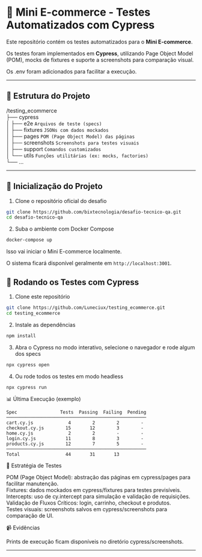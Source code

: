 # 🛒 Mini E-commerce - Testes Automatizados com Cypress

Este repositório contém os testes automatizados para o **Mini E-commerce**. 
   
Os testes foram implementados em **Cypress**, utilizando Page Object Model (POM), mocks de fixtures e suporte a screenshots para comparação visual.  
  
Os .env foram adicionados para facilitar a execução.

---

## 📂 Estrutura do Projeto

/testing_ecommerce  
├── cypress  
│ ├── e2e  `Arquivos de teste (specs)`  
│ ├── fixtures `JSONs com dados mockados  `  
│ ├── pages `POM (Page Object Model) das páginas  `  
│ ├── screenshots `Screenshots para testes visuais  `  
│ ├── support `Comandos customizados  `  
│ └── utils `Funções utilitárias (ex: mocks, factories)  `  
└── ...  

---

## 🚀 Inicialização do Projeto

1. Clone o repositório oficial do desafio

```bash
git clone https://github.com/bixtecnologia/desafio-tecnico-qa.git
cd desafio-tecnico-qa
```

2. Suba o ambiente com Docker Compose

```bash
docker-compose up 
```

Isso vai iniciar o Mini E-commerce localmente.

O sistema ficará disponível geralmente em `http://localhost:3001`.

## 🧪 Rodando os Testes com Cypress

1. Clone este repositório

```bash
git clone https://github.com/Luneciux/testing_ecommerce.git
cd testing_ecommerce
```

2. Instale as dependências

```bash
npm install
```

3. Abra o Cypress no modo interativo, selecione o navegador e rode algum dos specs

```bash
npx cypress open
```

4. Ou rode todos os testes em modo headless

```bash
npx cypress run
``` 

📊 Última Execução (exemplo)
```pgsql
Spec                Tests  Passing  Failing  Pending
────────────────────────────────────────────────────
cart.cy.js             4        2        2        -
checkout.cy.js        15       12        3        -
home.cy.js             2        2        -        -
login.cy.js           11        8        3        -
products.cy.js        12        7        5        -
────────────────────────────────────────────────────
Total                 44       31       13
```

🧱 Estratégia de Testes

POM (Page Object Model): abstração das páginas em cypress/pages para facilitar manutenção.  
Fixtures: dados mockados em cypress/fixtures para testes previsíveis.  
Intercepts: uso de cy.intercept para simulação e validação de requisições.  
Validação de Fluxos Críticos: login, carrinho, checkout e produtos.  
Testes visuais: screenshots salvos em cypress/screenshots para comparação de UI.  
  
📹 Evidências

Prints de execução ficam disponíveis no diretório cypress/screenshots.  


---
